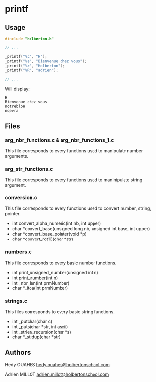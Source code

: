 # printf

## Usage

```c
#include "holberton.h"

// ...

_printf("%c", "H");
_printf("%s", "Bienvenue chez vous");
_printf("%r", "Holberton");
_printf("%R", "adrien");

// ...
```

Will display:

```shell
H
Bienvenue chez vous
notrebloH
nqevra
```

## Files

### arg_nbr_functions.c & arg_nbr_functions_1.c

This file corresponds to every functions used to manipulate number arguments.

### arg_str_functions.c

This file corresponds to every functions used to maninipulate string argument.

### conversion.c

This file corresponds to every functions used to convert number, string, pointer.

- int convert_alpha_numeric(int nb, int upper)
- char *convert_base(unsigned long nb, unsigned int base, int upper)
- char *convert_base_pointer(void *p)
- char *convert_rot13(char *str)

### numbers.c

This file corresponds to every basic number functions.

- int print_unsigned_number(unsigned int n)
- int print_number(int n)
- int _nbr_len(int prmNumber)
- char *_itoa(int prmNumber)

### strings.c

This files corresponds to every basic string functions.

- int _putchar(char c)
- int _puts(char *str, int ascii)
- int _strlen_recursion(char *s)
- char *_strdup(char *str)

## Authors

Hedy OUAHES <hedy.ouahes@holbertonschool.com>

Adrien MILLOT <adrien.millot@holbertonschool.com>
